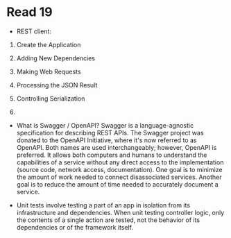 # Read 19 

- REST client:

1. Create the Application 

2. Adding New Dependencies

3. Making Web Requests

4. Processing the JSON Result

5. Controlling Serialization

6. 

- What is Swagger / OpenAPI?
Swagger is a language-agnostic specification for describing REST APIs. The Swagger project was donated to the OpenAPI Initiative, where it's now referred to as OpenAPI. Both names are used interchangeably; however, OpenAPI is preferred. It allows both computers and humans to understand the capabilities of a service without any direct access to the implementation (source code, network access, documentation). One goal is to minimize the amount of work needed to connect disassociated services. Another goal is to reduce the amount of time needed to accurately document a service.


- Unit tests involve testing a part of an app in isolation from its infrastructure and dependencies. When unit testing controller logic, only the contents of a single action are tested, not the behavior of its dependencies or of the framework itself.
